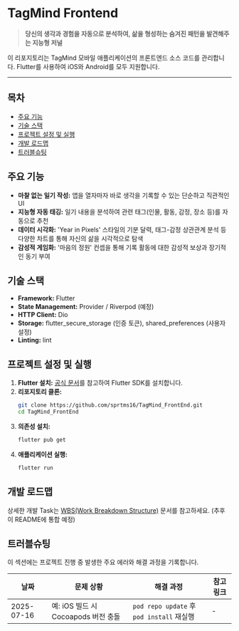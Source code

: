 # TagMind Frontend

> **당신의 생각과 경험을 자동으로 분석하여, 삶을 형성하는 숨겨진 패턴을 발견해주는 지능형 저널**

이 리포지토리는 TagMind 모바일 애플리케이션의 프론트엔드 소스 코드를 관리합니다. Flutter를 사용하여 iOS와 Android를 모두 지원합니다.

---

## 목차

- [주요 기능](#주요-기능)
- [기술 스택](#기술-스택)
- [프로젝트 설정 및 실행](#프로젝트-설정-및-실행)
- [개발 로드맵](#개발-로드맵)
- [트러블슈팅](#트러블슈팅)

## 주요 기능

- **마찰 없는 일기 작성:** 앱을 열자마자 바로 생각을 기록할 수 있는 단순하고 직관적인 UI
- **지능형 자동 태깅:** 일기 내용을 분석하여 관련 태그(인물, 활동, 감정, 장소 등)를 자동으로 추천
- **데이터 시각화:** 'Year in Pixels' 스타일의 기분 달력, 태그-감정 상관관계 분석 등 다양한 차트를 통해 자신의 삶을 시각적으로 탐색
- **감성적 게임화:** '마음의 정원' 컨셉을 통해 기록 활동에 대한 감성적 보상과 장기적인 동기 부여

## 기술 스택

- **Framework:** Flutter
- **State Management:** Provider / Riverpod (예정)
- **HTTP Client:** Dio
- **Storage:** flutter_secure_storage (인증 토큰), shared_preferences (사용자 설정)
- **Linting:** lint

## 프로젝트 설정 및 실행

1.  **Flutter 설치:** [공식 문서](https://flutter.dev/docs/get-started/install)를 참고하여 Flutter SDK를 설치합니다.
2.  **리포지토리 클론:**
    ```bash
    git clone https://github.com/sprtms16/TagMind_FrontEnd.git
    cd TagMind_FrontEnd
    ```
3.  **의존성 설치:**
    ```bash
    flutter pub get
    ```
4.  **애플리케이션 실행:**
    ```bash
    flutter run
    ```

## 개발 로드맵

상세한 개발 Task는 [WBS(Work Breakdown Structure)](./frontend_development_plan.md) 문서를 참고하세요. (추후 이 README에 통합 예정)

## 트러블슈팅

이 섹션에는 프로젝트 진행 중 발생한 주요 에러와 해결 과정을 기록합니다.

| 날짜       | 문제 상황 | 해결 과정 | 참고 링크 |
| ---------- | --------- | --------- | --------- |
| 2025-07-16 | 예: iOS 빌드 시 Cocoapods 버전 충돌 | `pod repo update` 후 `pod install` 재실행 | -         |


